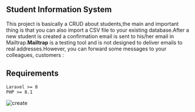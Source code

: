 ## Student Information System
This project is basically a CRUD about students,the main and important thing is that you can also import a CSV file to your existing database.After a new student is created a confirmation  email is sent to his/her email in Mailtrap.**Mailtrap** is a testing tool and is not designed to deliver emails to real addresses.However, you can forward some messages to your colleagues, customers   :
## Requirements
    Laravel >= 8
    PHP >= 8.1
![create](https://user-images.githubusercontent.com/77715483/160618046-eefe7eee-0cd9-4e98-8930-a386071484d5.PNG)
